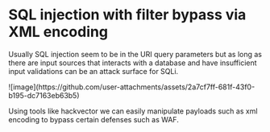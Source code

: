 <h1>SQL injection with filter bypass via XML encoding</h1>
<p>Usually SQL injection seem to be in the URI query parameters but as long as there are input sources that interacts with a database and have insufficient input validations can be an attack surface for SQLi.</p>
![image](https://github.com/user-attachments/assets/2a7cf7ff-681f-43f0-b195-dc7163eb63b5)
<p>Using tools like hackvector we can easily manipulate payloads such as xml encoding to bypass certain defenses such as WAF.</p>
